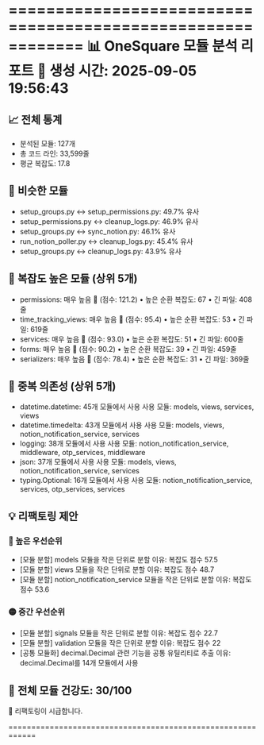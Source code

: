 
============================================================
📊 OneSquare 모듈 분석 리포트
📅 생성 시간: 2025-09-05 19:56:43
============================================================

## 📈 전체 통계
- 분석된 모듈: 127개
- 총 코드 라인: 33,599줄
- 평균 복잡도: 17.8

## 🔄 비슷한 모듈
- setup_groups.py ↔ setup_permissions.py: 49.7% 유사
- setup_permissions.py ↔ cleanup_logs.py: 46.9% 유사
- setup_groups.py ↔ sync_notion.py: 46.1% 유사
- run_notion_poller.py ↔ cleanup_logs.py: 45.4% 유사
- setup_groups.py ↔ cleanup_logs.py: 43.9% 유사

## 🔴 복잡도 높은 모듈 (상위 5개)
- permissions: 매우 높음 🔴 (점수: 121.2)
  • 높은 순환 복잡도: 67
  • 긴 파일: 408줄
- time_tracking_views: 매우 높음 🔴 (점수: 95.4)
  • 높은 순환 복잡도: 53
  • 긴 파일: 619줄
- services: 매우 높음 🔴 (점수: 93.0)
  • 높은 순환 복잡도: 51
  • 긴 파일: 600줄
- forms: 매우 높음 🔴 (점수: 90.2)
  • 높은 순환 복잡도: 39
  • 긴 파일: 459줄
- serializers: 매우 높음 🔴 (점수: 78.4)
  • 높은 순환 복잡도: 31
  • 긴 파일: 369줄

## 🔗 중복 의존성 (상위 5개)
- datetime.datetime: 45개 모듈에서 사용
  사용 모듈: models, views, services, views
- datetime.timedelta: 43개 모듈에서 사용
  사용 모듈: models, views, notion_notification_service, services
- logging: 38개 모듈에서 사용
  사용 모듈: notion_notification_service, middleware, otp_services, middleware
- json: 37개 모듈에서 사용
  사용 모듈: models, views, notion_notification_service, services
- typing.Optional: 16개 모듈에서 사용
  사용 모듈: notion_notification_service, services, otp_services, services

## 💡 리팩토링 제안

### 🔴 높은 우선순위
- [모듈 분할] models 모듈을 작은 단위로 분할
  이유: 복잡도 점수 57.5
- [모듈 분할] views 모듈을 작은 단위로 분할
  이유: 복잡도 점수 48.7
- [모듈 분할] notion_notification_service 모듈을 작은 단위로 분할
  이유: 복잡도 점수 53.6

### 🟡 중간 우선순위
- [모듈 분할] signals 모듈을 작은 단위로 분할
  이유: 복잡도 점수 22.7
- [모듈 분할] validation 모듈을 작은 단위로 분할
  이유: 복잡도 점수 22
- [공통 모듈화] decimal.Decimal 관련 기능을 공통 유틸리티로 추출
  이유: decimal.Decimal를 14개 모듈에서 사용

## 🏥 전체 모듈 건강도: 30/100
🔴 리팩토링이 시급합니다.

============================================================